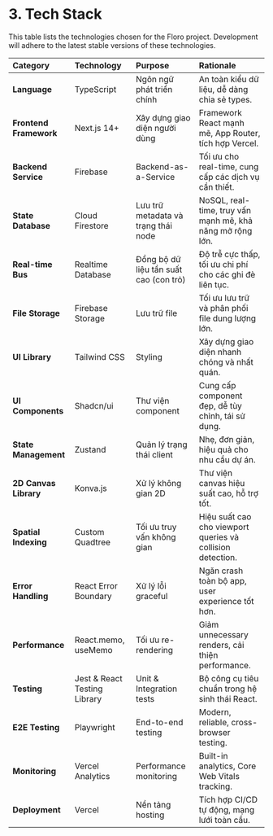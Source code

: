 # 3. Tech Stack

This table lists the technologies chosen for the Floro project. Development will adhere to the latest stable versions of these technologies.

| Category               | Technology                   | Purpose                                | Rationale                                                  |
| :--------------------- | :--------------------------- | :------------------------------------- | :--------------------------------------------------------- |
| **Language**           | TypeScript                   | Ngôn ngữ phát triển chính              | An toàn kiểu dữ liệu, dễ dàng chia sẻ types.               |
| **Frontend Framework** | Next.js 14+                  | Xây dựng giao diện người dùng          | Framework React mạnh mẽ, App Router, tích hợp Vercel.      |
| **Backend Service**    | Firebase                     | Backend-as-a-Service                   | Tối ưu cho real-time, cung cấp các dịch vụ cần thiết.      |
| **State Database**     | Cloud Firestore              | Lưu trữ metadata và trạng thái node    | NoSQL, real-time, truy vấn mạnh mẽ, khả năng mở rộng lớn.  |
| **Real-time Bus**      | Realtime Database            | Đồng bộ dữ liệu tần suất cao (con trỏ) | Độ trễ cực thấp, tối ưu chi phí cho các ghi đè liên tục.   |
| **File Storage**       | Firebase Storage             | Lưu trữ file                           | Tối ưu lưu trữ và phân phối file dung lượng lớn.           |
| **UI Library**         | Tailwind CSS                 | Styling                                | Xây dựng giao diện nhanh chóng và nhất quán.               |
| **UI Components**      | Shadcn/ui                    | Thư viện component                     | Cung cấp component đẹp, dễ tùy chỉnh, tái sử dụng.         |
| **State Management**   | Zustand                      | Quản lý trạng thái client              | Nhẹ, đơn giản, hiệu quả cho nhu cầu dự án.                 |
| **2D Canvas Library**  | Konva.js                     | Xử lý không gian 2D                    | Thư viện canvas hiệu suất cao, hỗ trợ tốt.                 |
| **Spatial Indexing**   | Custom Quadtree              | Tối ưu truy vấn không gian             | Hiệu suất cao cho viewport queries và collision detection. |
| **Error Handling**     | React Error Boundary         | Xử lý lỗi graceful                     | Ngăn crash toàn bộ app, user experience tốt hơn.           |
| **Performance**        | React.memo, useMemo          | Tối ưu re-rendering                    | Giảm unnecessary renders, cải thiện performance.           |
| **Testing**            | Jest & React Testing Library | Unit & Integration tests               | Bộ công cụ tiêu chuẩn trong hệ sinh thái React.            |
| **E2E Testing**        | Playwright                   | End-to-end testing                     | Modern, reliable, cross-browser testing.                   |
| **Monitoring**         | Vercel Analytics             | Performance monitoring                 | Built-in analytics, Core Web Vitals tracking.              |
| **Deployment**         | Vercel                       | Nền tảng hosting                       | Tích hợp CI/CD tự động, mạng lưới toàn cầu.                |
